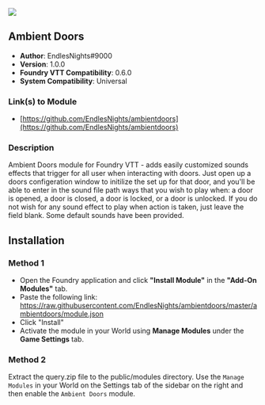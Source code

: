 ![](https://img.shields.io/badge/Foundry-v0.6.0-informational)
## Ambient Doors

* **Author**: EndlesNights#9000
* **Version**: 1.0.0
* **Foundry VTT Compatibility**: 0.6.0
* **System Compatibility**: Universal

### Link(s) to Module
* [https://github.com/EndlesNights/ambientdoors](https://github.com/EndlesNights/ambientdoors)

### Description
Ambient Doors module for Foundry VTT - adds easily customized sounds effects that trigger for all user when interacting with doors. Just open up a doors configeration window to initilize the set up for that door, and you'll be able to enter in the sound file path ways that you wish to play when: a door is opened, a door is closed, a door is locked, or a door is unlocked. If you do not wish for any sound effect to play when action is taken, just leave the field blank. Some default sounds have been provided.

## Installation
### Method 1
* Open the Foundry application and click **"Install Module"** in the **"Add-On Modules"** tab.
* Paste the following link: https://raw.githubusercontent.com/EndlesNights/ambientdoors/master/ambientdoors/module.json
* Click "Install"
* Activate the module in your World using **Manage Modules** under the **Game Settings** tab.

### Method 2
Extract the query.zip file to the public/modules directory. Use the `Manage Modules` in your World on the Settings tab of the sidebar on the right and then enable the `Ambient Doors` module.
